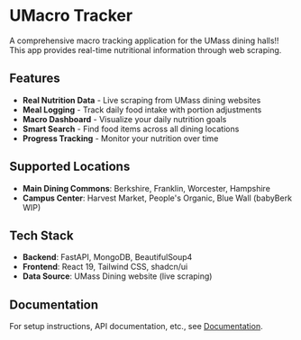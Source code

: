 # UMacro Tracker

A comprehensive macro tracking application for the UMass dining halls!! This app provides real-time nutritional information through web scraping.

## Features

- **Real Nutrition Data** - Live scraping from UMass dining websites
- **Meal Logging** - Track daily food intake with portion adjustments
- **Macro Dashboard** - Visualize your daily nutrition goals
- **Smart Search** - Find food items across all dining locations
- **Progress Tracking** - Monitor your nutrition over time

## Supported Locations

- **Main Dining Commons**: Berkshire, Franklin, Worcester, Hampshire
- **Campus Center**: Harvest Market, People's Organic, Blue Wall (babyBerk WIP)

## Tech Stack

- **Backend**: FastAPI, MongoDB, BeautifulSoup4
- **Frontend**: React 19, Tailwind CSS, shadcn/ui
- **Data Source**: UMass Dining website (live scraping)

## Documentation

For setup instructions, API documentation, etc., see [Documentation](./docs/README.md).
